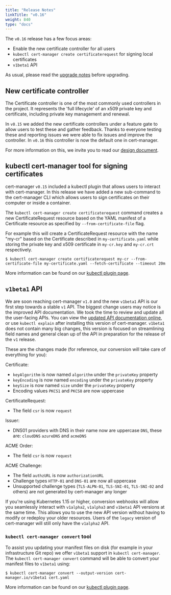 ```yaml
---
title: "Release Notes"
linkTitle: "v0.16"
weight: 840
type: "docs"
---
```


The `v0.16` release has a few focus areas:

* Enable the new certificate controller for all users
* `kubectl cert-manager create certificaterequest` for signing local certificates
* `v1beta1` API


As usual, please read the [upgrade notes](/docs/installation/upgrading/upgrading-0.15-0.16/) before upgrading.

## New certificate controller

The Certificate controller is one of the most commonly used controllers in the project.
It represents the 'full lifecycle' of an x509 private key and certificate, including
private key management and renewal.

In `v0.15` we added the new certificate controllers under a feature gate to allow users to test these and gather feedback.
Thanks to everyone testing these and reporting issues we were able to fix issues and improve the controller.
In `v0.16` this controller is now the default one in cert-manager. 

For more information on this, we invite you to read our [design document](https://github.com/jetstack/cert-manager/pull/2753).


## kubectl cert-manager tool for signing certificates

cert-manager `v0.15` included a kubectl plugin that allows users to interact with cert-manager.
In this release we have added a new sub-command to the cert-manager CLI which allows users to sign certificates on their computer
or inside a container.

The `kubectl cert-manager create certificaterequest` command creates a new CertificateRequest 
resource based on the YAML manifest of a Certificate resource as specified by `--from-certificate-file` flag.
 
For example this will create a CertificateRequest resource with the name "my-cr" based on the Certificate described in `my-certificate.yaml` while storing the
private key and x509 certificate in `my-cr.key` and `my-cr.crt` respectively.
```console
$ kubectl cert-manager create certificaterequest my-cr --from-certificate-file my-certificate.yaml --fetch-certificate --timeout 20m
```

More information can be found on our [kubectl plugin page](../../usage/kubectl-plugin/).

## `v1beta1` API

We are soon reaching cert-manager `v1.0` and the new `v1beta1` API is our first step towards a stable `v1` API.
The biggest change users may notice is the improved API documentation. We took the time to review and update all the user-facing APIs. You can view the [updated API documentation online](../../reference/api-docs/), or use `kubectl explain` after installing this version of cert-manager.
`v1beta1` does not contain many big changes, this version is focused on streamlining field names and general clean up of the API in preparation for the release of the `v1` release.

These are the changes made (for reference, our conversion will take care of everything for you):

Certificate:

* `keyAlgorithm` is now named `algorithm` under the `privateKey` property
* `keyEncoding` is now named `encoding` under the `privateKey` property
* `keySize` is now named `size` under the `privateKey` property
* Encoding values `PKCS1` and `PKCS8` are now uppercase

CertificateRequest:

* The field `csr` is now `request`

Issuer:

* DNS01 providers with DNS in their name now are uppercase `DNS`, these are: `cloudDNS` `azureDNS` and `acmeDNS`

ACME Order:

* The field `csr` is now `request`

ACME Challenge:

* The field `authzURL` is now `authorizationURL`
* Challenge types `HTTP-01` and `DNS-01` are now all uppercase
* Unsupported challenge types (`TLS-ALPN-01`, `TLS-SNI-01`, `TLS-SNI-02` and others) are not generated by cert-manager any longer

If you're using Kubernetes 1.15 or higher, conversion webhooks will allow you seamlessly interact with `v1alpha2`, `v1alpha3` and `v1beta1`
API versions at the same time. This allows you to use the new API version without having to modify or redeploy your older resources.
Users of the `legacy` version of cert-manager will still only have the `v1alpha2` API. 

### `kubectl cert-manager convert` tool

To assist you updating your manifest files on disk (for example in your infrastructure Git repo) we offer `v1beta1` support in `kubectl cert-manager`.
The `kubectl cert-manager convert` command will be able to convert your manifest files to `v1beta1` using:

```console
$ kubectl cert-manager convert --output-version cert-manager.io/v1beta1 cert.yaml
```

More information can be found on our [kubectl plugin page](../../usage/kubectl-plugin/).
